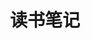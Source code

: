 ﻿---
title: "读书笔记"
description: "我手写我心"
slug: "读书笔记"
image: "thought-catalog-mmWqrsjZ4Lw-unsplash.jpg"
---

